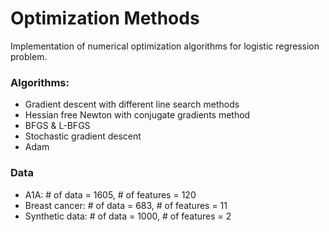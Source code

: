 # Optimization Methods
Implementation of numerical optimization algorithms for logistic regression problem.
### Algorithms:
* Gradient descent with different line search methods
* Hessian free Newton with conjugate gradients method 
* BFGS & L-BFGS
* Stochastic gradient descent 
* Adam
### Data
* A1A: # of data = 1605, # of features = 120
* Breast cancer: # of data = 683, # of features = 11
* Synthetic data: # of data = 1000, # of features = 2
